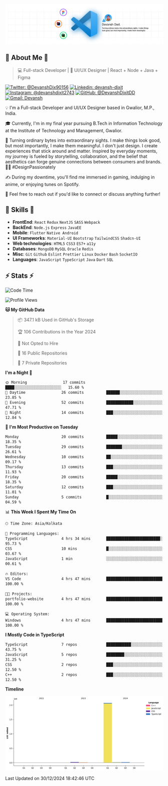 ![Banner](./Banner.png)

## 👋 About Me 👋

> 💻 Full-stack Developer | 🎨 UI/UX Designer | React + Node + Java + Figma

[![Twitter: @DevanshDix90156](https://img.shields.io/twitter/follow/DevanshDix90156?style=social)](https://twitter.com/DevanshDix90156)
[![Linkedin: devansh-dixit](https://img.shields.io/badge/-Devansh%20Dixit-blue?style=flat-square&logo=Linkedin&logoColor=white&link=https://www.linkedin.com/in/devanshsk/)](https://www.linkedin.com/in/DevanshDixit27/)
[![Instagram: @devanshdixit2743](https://img.shields.io/badge/-devanshdixit2743-E4405F?style=flat-square&logo=instagram&logoColor=white)](https://instagram.com/devanshdixit2743)
[![GitHub: @DevanshDixitDD](https://img.shields.io/github/followers/DevanshDixitDD?label=follow&style=social)](https://github.com/DevanshDixitDD)
[![Gmail: Devansh](https://img.shields.io/badge/Gmail-D14836?style=flat-square&logo=gmail&logoColor=white)](mailto:devanshdixit2743@gmail.com)

💡  I'm a Full-stack Developer and UI/UX Designer based in Gwalior, M.P., India.

🎓  Currently, I'm in my final year pursuing B.Tech in Information Technology at the Institute of Technology and Management, Gwalior.

🌱  Turning ordinary bytes into extraordinary sights. I make things look good, but most importantly, I make them meaningful. I don't just design. I create experiences that stick around and matter. Inspired by everyday moments, my journey is fueled by storytelling, collaboration, and the belief that aesthetics can forge genuine connections between consumers and brands. 🌟✨ #DesignPassionately

✍️  During my downtime, you'll find me immersed in gaming, indulging in anime, or enjoying tunes on Spotify.

💬  Feel free to reach out if you'd like to connect or discuss anything further!

##  🎉 Skills  🎉
- **FrontEnd**: `React` `Redux` `NextJS` `SASS` `Webpack`
- **BackEnd**: `Node.js` `Express` `JavaEE`
- **Mobile**:  `Flutter` `Native Android`
- **UI Frameworks**: `Material-UI` `Bootstrap` `TailwindCSS` `Shadcn-UI`
- **Web technologies**: `HTML5` `CSS3` `ES7+` `a11y`
- **Databases**: `MongoDB` `MySQL` `Oracle` `Redis`
- **Misc**: `Git` `Github` `Eslint` `Prettier` `Linux` `Docker` `Bash` `SocketIO`
- **Languages**: `JavaScript` `TypeScript` `Java` `Dart` `SQL`

## ⚡ Stats ⚡
<!--START_SECTION:waka-->
![Code Time](http://img.shields.io/badge/Code%20Time-147%20hrs%2038%20mins-blue)

![Profile Views](http://img.shields.io/badge/Profile%20Views-0-blue)

**🐱 My GitHub Data** 

> 📦 347.1 kB Used in GitHub's Storage 
 > 
> 🏆 106 Contributions in the Year 2024
 > 
> 🚫 Not Opted to Hire
 > 
> 📜 16 Public Repositories 
 > 
> 🔑 7 Private Repositories 
 > 
**I'm a Night 🦉** 

```text
🌞 Morning                17 commits          ████░░░░░░░░░░░░░░░░░░░░░   15.60 % 
🌆 Daytime                26 commits          ██████░░░░░░░░░░░░░░░░░░░   23.85 % 
🌃 Evening                52 commits          ████████████░░░░░░░░░░░░░   47.71 % 
🌙 Night                  14 commits          ███░░░░░░░░░░░░░░░░░░░░░░   12.84 % 
```
📅 **I'm Most Productive on Tuesday** 

```text
Monday                   20 commits          █████░░░░░░░░░░░░░░░░░░░░   18.35 % 
Tuesday                  29 commits          ███████░░░░░░░░░░░░░░░░░░   26.61 % 
Wednesday                10 commits          ██░░░░░░░░░░░░░░░░░░░░░░░   09.17 % 
Thursday                 13 commits          ███░░░░░░░░░░░░░░░░░░░░░░   11.93 % 
Friday                   20 commits          █████░░░░░░░░░░░░░░░░░░░░   18.35 % 
Saturday                 12 commits          ███░░░░░░░░░░░░░░░░░░░░░░   11.01 % 
Sunday                   5 commits           █░░░░░░░░░░░░░░░░░░░░░░░░   04.59 % 
```


📊 **This Week I Spent My Time On** 

```text
🕑︎ Time Zone: Asia/Kolkata

💬 Programming Languages: 
TypeScript               4 hrs 34 mins       ████████████████████████░   95.73 % 
CSS                      10 mins             █░░░░░░░░░░░░░░░░░░░░░░░░   03.67 % 
JavaScript               1 min               ░░░░░░░░░░░░░░░░░░░░░░░░░   00.61 % 

🔥 Editors: 
VS Code                  4 hrs 47 mins       █████████████████████████   100.00 % 

🐱‍💻 Projects: 
portfolio-website        4 hrs 47 mins       █████████████████████████   100.00 % 

💻 Operating System: 
Windows                  4 hrs 47 mins       █████████████████████████   100.00 % 
```

**I Mostly Code in TypeScript** 

```text
TypeScript               7 repos             ███████████░░░░░░░░░░░░░░   43.75 % 
JavaScript               5 repos             ████████░░░░░░░░░░░░░░░░░   31.25 % 
CSS                      2 repos             ███░░░░░░░░░░░░░░░░░░░░░░   12.50 % 
C++                      2 repos             ███░░░░░░░░░░░░░░░░░░░░░░   12.50 % 
```



**Timeline**

![Lines of Code chart](https://raw.githubusercontent.com/DevanshDixitDD/DevanshDixitDD/main/assets/bar_graph.png)


 Last Updated on 30/12/2024 18:42:46 UTC
<!--END_SECTION:waka-->
